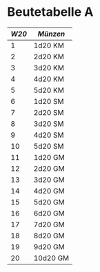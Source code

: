 # Beutetabelle A

|*W20*| *Münzen*   |
|-----|------------|
|   1 |  1d20 KM   |
|   2 |  2d20 KM   |
|   3 |  3d20 KM   |
|   4 |  4d20 KM   |
|   5 |  5d20 KM   |
|   6 |  1d20 SM   |
|   7 |  2d20 SM   |
|   8 |  3d20 SM   |
|   9 |  4d20 SM   |
|  10 |  5d20 SM   |
|  11 |  1d20 GM   |
|  12 |  2d20 GM   |
|  13 |  3d20 GM   |
|  14 |  4d20 GM   |
|  15 |  5d20 GM   |
|  16 |  6d20 GM   |
|  17 |  7d20 GM   |
|  18 |  8d20 GM   |
|  19 |  9d20 GM   |
|  20 |  10d20 GM  |